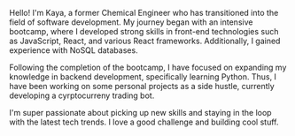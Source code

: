 Hello! I'm Kaya, a former Chemical Engineer who has transitioned into the field of software development. My journey began with an intensive bootcamp, where I developed strong skills in front-end technologies such as JavaScript, React, and various React frameworks. Additionally, I gained experience with NoSQL databases.

Following the completion of the bootcamp, I have focused on expanding my knowledge in backend development, specifically learning Python. Thus, I have been working on some personal projects as a side hustle, currently developing a cyrptocurreny trading bot.

I'm super passionate about picking up new skills and staying in the loop with the latest tech trends. I love a good challenge and building cool stuff.
